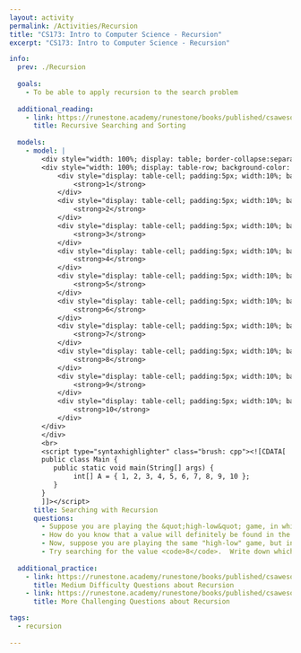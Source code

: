 ```yaml
---
layout: activity
permalink: /Activities/Recursion
title: "CS173: Intro to Computer Science - Recursion"
excerpt: "CS173: Intro to Computer Science - Recursion"

info:
  prev: ./Recursion
  
  goals: 
    - To be able to apply recursion to the search problem
  
  additional_reading:
    - link: https://runestone.academy/runestone/books/published/csawesome/Unit10-Recursion/topic-10-2-recursive-search-sort.html 
      title: Recursive Searching and Sorting       
      
  models: 
    - model: |
        <div style="width: 100%; display: table; border-collapse:separate; border-spacing:5px;">
        <div style="width: 100%; display: table-row; background-color: black; color: white;">
            <div style="display: table-cell; padding:5px; width:10%; background-color: black; color: white;">
                <strong>1</strong>
            </div>
            <div style="display: table-cell; padding:5px; width:10%; background-color: black; color: white;">
                <strong>2</strong>
            </div>
            <div style="display: table-cell; padding:5px; width:10%; background-color: black; color: white;">
                <strong>3</strong>
            </div>
            <div style="display: table-cell; padding:5px; width:10%; background-color: black; color: white;">
                <strong>4</strong>
            </div>            
            <div style="display: table-cell; padding:5px; width:10%; background-color: black; color: white;">
                <strong>5</strong>
            </div>
            <div style="display: table-cell; padding:5px; width:10%; background-color: black; color: white;">
                <strong>6</strong>
            </div>
            <div style="display: table-cell; padding:5px; width:10%; background-color: black; color: white;">
                <strong>7</strong>
            </div>
            <div style="display: table-cell; padding:5px; width:10%; background-color: black; color: white;">
                <strong>8</strong>
            </div>
            <div style="display: table-cell; padding:5px; width:10%; background-color: black; color: white;">
                <strong>9</strong>
            </div>
            <div style="display: table-cell; padding:5px; width:10%; background-color: black; color: white;">
                <strong>10</strong>
            </div>            
        </div>    
        </div>
        <br>
        <script type="syntaxhighlighter" class="brush: cpp"><![CDATA[        
        public class Main {
           public static void main(String[] args) {
                int[] A = { 1, 2, 3, 4, 5, 6, 7, 8, 9, 10 };
           }
        }
        ]]></script>        
      title: Searching with Recursion
      questions:
        - Suppose you are playing the &quot;high-low&quot; game, in which you have to guess a number, and are told that the correct value is higher or lower than your guess.  What would be the best first guess, if you knew the value was between <code>1</code> and <code>10</code>?        
        - How do you know that a value will definitely be found in the right half of the array?  How about on the left half of the array?
        - Now, suppose you are playing the same "high-low" game, but instead of knowing the range of values you’re looking for, you know how big the array is that you’re searching.  You are still told whether your value is higher or lower than your guess.  Which element would you pick for your guess?  In mathematics, this element or value is known as the ______ of the list?
        - Try searching for the value <code>8</code>.  Write down which indices of the array you are searching within (initially <code>0</code> through <code>9</code>), and the index of your guess, at each step of the search, until you find the value <code>8</code>.  How many guesses were required?  How many guesses would have been required if the list was not sorted?                
  
  additional_practice:
    - link: https://runestone.academy/runestone/books/published/csawesome/Unit10-Recursion/rMedMC.html
      title: Medium Difficulty Questions about Recursion
    - link: https://runestone.academy/runestone/books/published/csawesome/Unit10-Recursion/rHardMC.html 
      title: More Challenging Questions about Recursion

tags:
  - recursion
  
---
```


